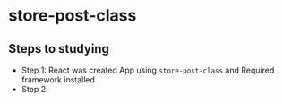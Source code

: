 # store-post-class

## Steps to studying

- Step 1: React was created App using `store-post-class` and Required framework installed
- Step 2:


